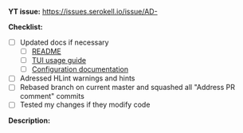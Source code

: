 **YT issue:** https://issues.serokell.io/issue/AD-

**Checklist:**

- [ ] Updated docs if necessary
  - [ ] [README](README.md)
  - [ ] [TUI usage guide](docs/usage-tui.md)
  - [ ] [Configuration documentation](docs/configuration.md)
- [ ] Adressed HLint warnings and hints
- [ ] Rebased branch on current master and squashed all "Address PR comment" commits
- [ ] Tested my changes if they modify code

**Description:**
